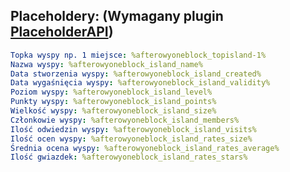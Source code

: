 ## Placeholdery: (Wymagany plugin [PlaceholderAPI](https://www.spigotmc.org/resources/placeholderapi.6245/))
```yaml
Topka wyspy np. 1 miejsce: %afterowyoneblock_topisland-1%
Nazwa wyspy: %afterowyoneblock_island_name%
Data stworzenia wyspy: %afterowyoneblock_island_created%
Data wygaśnięcia wyspy: %afterowyoneblock_island_validity%
Poziom wyspy: %afterowyoneblock_island_level%
Punkty wyspy: %afterowyoneblock_island_points%
Wielkość wyspy: %afterowyoneblock_island_size%
Członkowie wyspy: %afterowyoneblock_island_members%
Ilość odwiedzin wyspy: %afterowyoneblock_island_visits%
Ilość ocen wyspy: %afterowyoneblock_island_rates_size%
Średnia ocena wyspy: %afterowyoneblock_island_rates_average%
Ilość gwiazdek: %afterowyoneblock_island_rates_stars%
